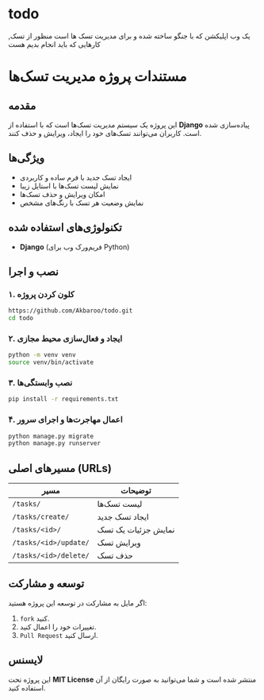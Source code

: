# todo
یک وب اپلیکشن که با جنگو ساخته شده و برای مدیریت تسک ها است
منظور از تسک, کارهایی که باید انجام بدیم هست


# مستندات پروژه مدیریت تسک‌ها

## مقدمه
این پروژه یک سیستم مدیریت تسک‌ها است که با استفاده از **Django** پیاده‌سازی شده است. کاربران می‌توانند تسک‌های خود را ایجاد، ویرایش و حذف کنند.
## ویژگی‌ها
- ایجاد تسک جدید با فرم ساده و کاربردی
- نمایش لیست تسک‌ها با استایل زیبا
- امکان ویرایش و حذف تسک‌ها
- نمایش وضعیت هر تسک با رنگ‌های مشخص

## تکنولوژی‌های استفاده شده
- **Django** (فریم‌ورک وب برای Python)

## نصب و اجرا
### ۱. کلون کردن پروژه
```bash
https://github.com/Akbaroo/todo.git
cd todo
```

### ۲. ایجاد و فعال‌سازی محیط مجازی
```bash
python -m venv venv
source venv/bin/activate
```

### ۳. نصب وابستگی‌ها
```bash
pip install -r requirements.txt
```

### ۴. اعمال مهاجرت‌ها و اجرای سرور
```bash
python manage.py migrate
python manage.py runserver
```


## مسیرهای اصلی (URLs)
| مسیر | توضیحات |
|------------|----------------|
| `/tasks/` | لیست تسک‌ها |
| `/tasks/create/` | ایجاد تسک جدید |
| `/tasks/<id>/` | نمایش جزئیات یک تسک |
| `/tasks/<id>/update/` | ویرایش تسک |
| `/tasks/<id>/delete/` | حذف تسک |

## توسعه و مشارکت
اگر مایل به مشارکت در توسعه این پروژه هستید:
1. `fork` کنید.
2. تغییرات خود را اعمال کنید.
3. `Pull Request` ارسال کنید.

## لایسنس
این پروژه تحت **MIT License** منتشر شده است و شما می‌توانید به صورت رایگان از آن استفاده کنید.
